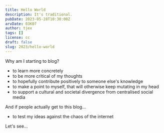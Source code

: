 ```yaml
---
title: Hello World
description: It's traditional.
pubDate: 2023-05-28T10:30:00Z
arvDate: 03K07
author: tjex
tags: []
license: cc
draft: false
slug: 2023/hello-world
---
```


Why am I starting to blog?

- to learn more concretely
- to be more critical of my thoughts
- to hopefully contribute positively to someone else's knowledge
- to make a point to myself, that will otherwise keep mutating in my head
- to support a cultural and societal divergence from centralised social media

And if people actually get to this blog...

- to test my ideas against the chaos of the internet

Let's see...
